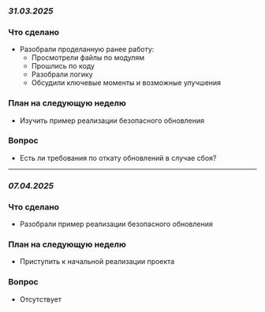 ### *31.03.2025*
### Что сделано
- Разобрали проделанную ранее работу:  
  - Просмотрели файлы по модулям  
  - Прошлись по коду  
  - Разобрали логику  
  - Обсудили ключевые моменты и возможные улучшения  

### План на следующую неделю
- Изучить пример реализации безопасного обновления  

### Вопрос
- Есть ли требования по откату обновлений в случае сбоя?
---
### *07.04.2025*
### Что сделано
- Разобрали пример реализации безопасного обновления    
### План на следующую неделю
- Приступить к начальной реализации проекта 

### Вопрос
- Отсутствует
